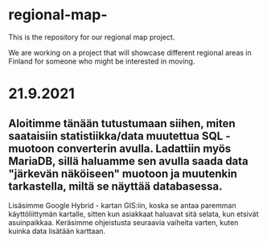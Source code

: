 # regional-map-
This is the repository for our regional map project.





We are working on a project that will showcase different regional areas in Finland for someone who might be interested in moving. 

# 21.9.2021
## Aloitimme tänään tutustumaan siihen, miten saataisiin statistiikka/data muutettua SQL -muotoon converterin avulla. Ladattiin myös MariaDB, sillä haluamme sen avulla saada data "järkevän näköiseen" muotoon ja muutenkin tarkastella, miltä se näyttää databasessa. 
Lisäsimme Google Hybrid - kartan GIS:iin, koska se antaa paremman käyttöliittymän kartalle, sitten kun asiakkaat haluavat sitä selata, kun etsivät asuinpaikkaa. Keräsimme ohjeistusta seuraavia vaiheita varten, kuten kuinka data lisätään karttaan.
